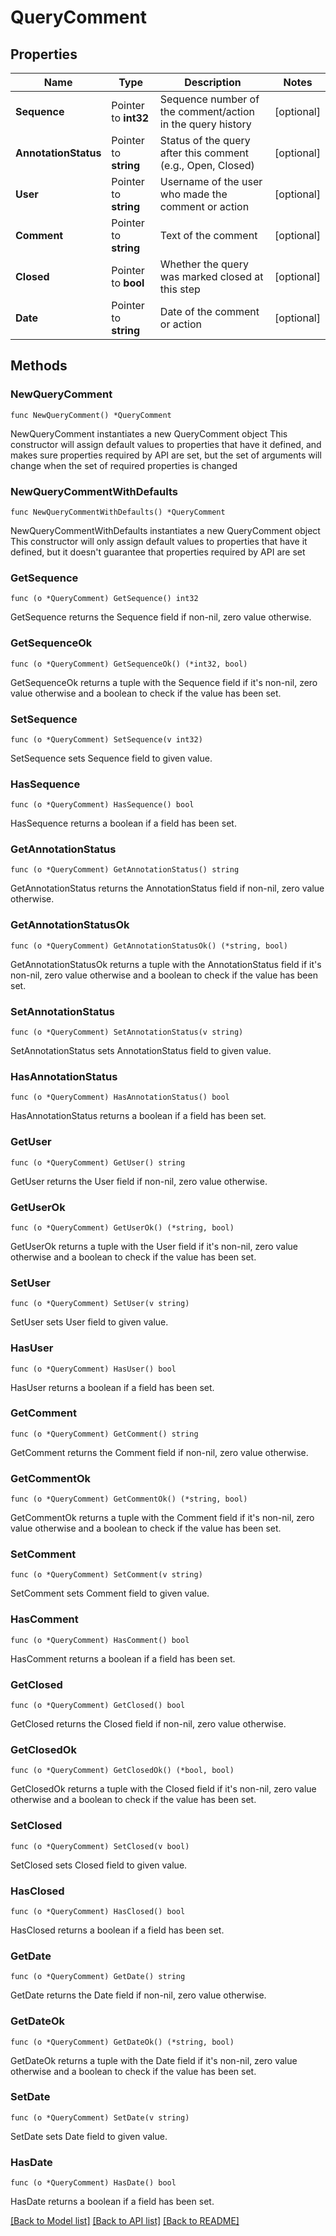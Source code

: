 # QueryComment

## Properties

Name | Type | Description | Notes
------------ | ------------- | ------------- | -------------
**Sequence** | Pointer to **int32** | Sequence number of the comment/action in the query history | [optional] 
**AnnotationStatus** | Pointer to **string** | Status of the query after this comment (e.g., Open, Closed) | [optional] 
**User** | Pointer to **string** | Username of the user who made the comment or action | [optional] 
**Comment** | Pointer to **string** | Text of the comment | [optional] 
**Closed** | Pointer to **bool** | Whether the query was marked closed at this step | [optional] 
**Date** | Pointer to **string** | Date of the comment or action | [optional] 

## Methods

### NewQueryComment

`func NewQueryComment() *QueryComment`

NewQueryComment instantiates a new QueryComment object
This constructor will assign default values to properties that have it defined,
and makes sure properties required by API are set, but the set of arguments
will change when the set of required properties is changed

### NewQueryCommentWithDefaults

`func NewQueryCommentWithDefaults() *QueryComment`

NewQueryCommentWithDefaults instantiates a new QueryComment object
This constructor will only assign default values to properties that have it defined,
but it doesn't guarantee that properties required by API are set

### GetSequence

`func (o *QueryComment) GetSequence() int32`

GetSequence returns the Sequence field if non-nil, zero value otherwise.

### GetSequenceOk

`func (o *QueryComment) GetSequenceOk() (*int32, bool)`

GetSequenceOk returns a tuple with the Sequence field if it's non-nil, zero value otherwise
and a boolean to check if the value has been set.

### SetSequence

`func (o *QueryComment) SetSequence(v int32)`

SetSequence sets Sequence field to given value.

### HasSequence

`func (o *QueryComment) HasSequence() bool`

HasSequence returns a boolean if a field has been set.

### GetAnnotationStatus

`func (o *QueryComment) GetAnnotationStatus() string`

GetAnnotationStatus returns the AnnotationStatus field if non-nil, zero value otherwise.

### GetAnnotationStatusOk

`func (o *QueryComment) GetAnnotationStatusOk() (*string, bool)`

GetAnnotationStatusOk returns a tuple with the AnnotationStatus field if it's non-nil, zero value otherwise
and a boolean to check if the value has been set.

### SetAnnotationStatus

`func (o *QueryComment) SetAnnotationStatus(v string)`

SetAnnotationStatus sets AnnotationStatus field to given value.

### HasAnnotationStatus

`func (o *QueryComment) HasAnnotationStatus() bool`

HasAnnotationStatus returns a boolean if a field has been set.

### GetUser

`func (o *QueryComment) GetUser() string`

GetUser returns the User field if non-nil, zero value otherwise.

### GetUserOk

`func (o *QueryComment) GetUserOk() (*string, bool)`

GetUserOk returns a tuple with the User field if it's non-nil, zero value otherwise
and a boolean to check if the value has been set.

### SetUser

`func (o *QueryComment) SetUser(v string)`

SetUser sets User field to given value.

### HasUser

`func (o *QueryComment) HasUser() bool`

HasUser returns a boolean if a field has been set.

### GetComment

`func (o *QueryComment) GetComment() string`

GetComment returns the Comment field if non-nil, zero value otherwise.

### GetCommentOk

`func (o *QueryComment) GetCommentOk() (*string, bool)`

GetCommentOk returns a tuple with the Comment field if it's non-nil, zero value otherwise
and a boolean to check if the value has been set.

### SetComment

`func (o *QueryComment) SetComment(v string)`

SetComment sets Comment field to given value.

### HasComment

`func (o *QueryComment) HasComment() bool`

HasComment returns a boolean if a field has been set.

### GetClosed

`func (o *QueryComment) GetClosed() bool`

GetClosed returns the Closed field if non-nil, zero value otherwise.

### GetClosedOk

`func (o *QueryComment) GetClosedOk() (*bool, bool)`

GetClosedOk returns a tuple with the Closed field if it's non-nil, zero value otherwise
and a boolean to check if the value has been set.

### SetClosed

`func (o *QueryComment) SetClosed(v bool)`

SetClosed sets Closed field to given value.

### HasClosed

`func (o *QueryComment) HasClosed() bool`

HasClosed returns a boolean if a field has been set.

### GetDate

`func (o *QueryComment) GetDate() string`

GetDate returns the Date field if non-nil, zero value otherwise.

### GetDateOk

`func (o *QueryComment) GetDateOk() (*string, bool)`

GetDateOk returns a tuple with the Date field if it's non-nil, zero value otherwise
and a boolean to check if the value has been set.

### SetDate

`func (o *QueryComment) SetDate(v string)`

SetDate sets Date field to given value.

### HasDate

`func (o *QueryComment) HasDate() bool`

HasDate returns a boolean if a field has been set.


[[Back to Model list]](../README.md#documentation-for-models) [[Back to API list]](../README.md#documentation-for-api-endpoints) [[Back to README]](../README.md)


